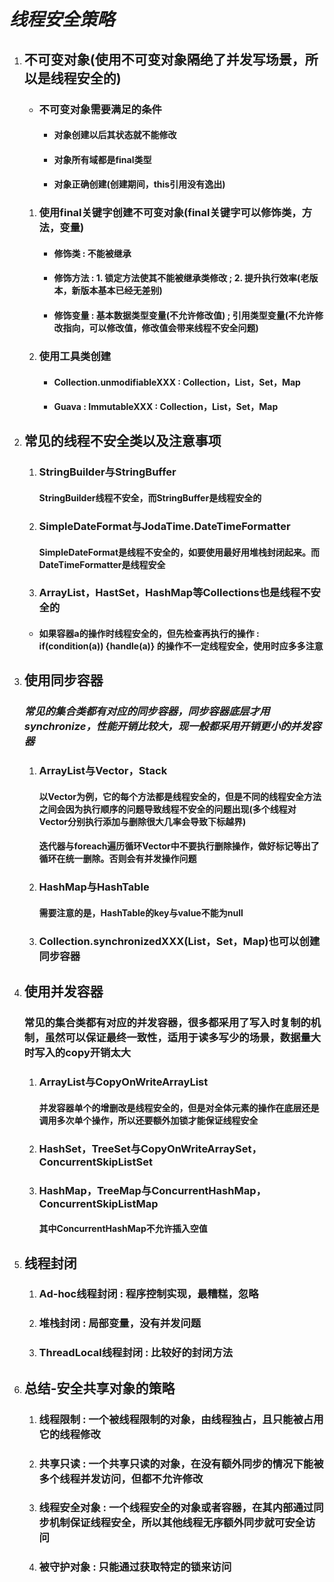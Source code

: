 # ***线程安全策略***

1. ## 不可变对象(使用不可变对象隔绝了并发写场景，所以是线程安全的)

   + ### 不可变对象需要满足的条件

     - #### 对象创建以后其状态就不能修改

     - #### 对象所有域都是final类型

     - #### 对象正确创建(创建期间，this引用没有逸出)

   1. ### 使用final关键字创建不可变对象(final关键字可以修饰类，方法，变量)

      + #### 修饰类 : 不能被继承

      + #### 修饰方法 : 1. 锁定方法使其不能被继承类修改 ; 2. 提升执行效率(老版本，新版本基本已经无差别)

      + #### 修饰变量 : 基本数据类型变量(不允许修改值) ; 引用类型变量(不允许修改指向，可以修改值，修改值会带来线程不安全问题)

   2. ### 使用工具类创建

      + #### Collection.unmodifiableXXX : Collection，List，Set，Map

      + #### Guava : ImmutableXXX : Collection，List，Set，Map

2. ## 常见的线程不安全类以及注意事项

   1. ### StringBuilder与StringBuffer

      #### StringBuilder线程不安全，而StringBuffer是线程安全的

   2. ### SimpleDateFormat与JodaTime.DateTimeFormatter

      #### SimpleDateFormat是线程不安全的，如要使用最好用堆栈封闭起来。而DateTimeFormatter是线程安全

   3. ### ArrayList，HastSet，HashMap等Collections也是线程不安全的

   - #### 如果容器a的操作时线程安全的，但先检查再执行的操作 : if(condition(a)) {handle(a)} 的操作不一定线程安全，使用时应多多注意

3. ## 使用同步容器

   ### *常见的集合类都有对应的同步容器，同步容器底层才用synchronize，性能开销比较大，现一般都采用开销更小的并发容器*

   1. ### ArrayList与Vector，Stack

      #### 以Vector为例，它的每个方法都是线程安全的，但是不同的线程安全方法之间会因为执行顺序的问题导致线程不安全的问题出现(多个线程对Vector分别执行添加与删除很大几率会导致下标越界)

      #### 迭代器与foreach遍历循环Vector中不要执行删除操作，做好标记等出了循环在统一删除。否则会有并发操作问题

   2. ### HashMap与HashTable

      #### 需要注意的是，HashTable的key与value不能为null

   3. ### Collection.synchronizedXXX(List，Set，Map)也可以创建同步容器

4. ## 使用并发容器

   ### 常见的集合类都有对应的并发容器，很多都采用了写入时复制的机制，虽然可以保证最终一致性，适用于读多写少的场景，数据量大时写入的copy开销太大

   1. ### ArrayList与CopyOnWriteArrayList

      #### 并发容器单个的增删改是线程安全的，但是对全体元素的操作在底层还是调用多次单个操作，所以还要额外加锁才能保证线程安全

   2. ### HashSet，TreeSet与CopyOnWriteArraySet，ConcurrentSkipListSet

   3. ### HashMap，TreeMap与ConcurrentHashMap，ConcurrentSkipListMap

      #### 其中ConcurrentHashMap不允许插入空值

5. ## 线程封闭

   1. ### Ad-hoc线程封闭 : 程序控制实现，最糟糕，忽略

   2. ### 堆栈封闭 : 局部变量，没有并发问题

   3. ### ThreadLocal线程封闭 : 比较好的封闭方法

6. ## 总结-安全共享对象的策略

   1. ### 线程限制 : 一个被线程限制的对象，由线程独占，且只能被占用它的线程修改

   2. ### 共享只读 : 一个共享只读的对象，在没有额外同步的情况下能被多个线程并发访问，但都不允许修改

   3. ### 线程安全对象 : 一个线程安全的对象或者容器，在其内部通过同步机制保证线程安全，所以其他线程无序额外同步就可安全访问

   4. ### 被守护对象 : 只能通过获取特定的锁来访问